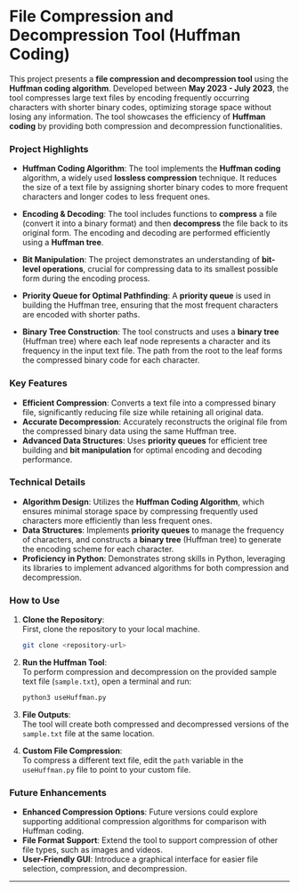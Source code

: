 
# File Compression and Decompression Tool (Huffman Coding)

This project presents a **file compression and decompression tool** using the **Huffman coding algorithm**. Developed between **May 2023 - July 2023**, the tool compresses large text files by encoding frequently occurring characters with shorter binary codes, optimizing storage space without losing any information. The tool showcases the efficiency of **Huffman coding** by providing both compression and decompression functionalities.

### Project Highlights
- **Huffman Coding Algorithm**: The tool implements the **Huffman coding** algorithm, a widely used **lossless compression** technique. It reduces the size of a text file by assigning shorter binary codes to more frequent characters and longer codes to less frequent ones.
  
- **Encoding & Decoding**: The tool includes functions to **compress** a file (convert it into a binary format) and then **decompress** the file back to its original form. The encoding and decoding are performed efficiently using a **Huffman tree**.

- **Bit Manipulation**: The project demonstrates an understanding of **bit-level operations**, crucial for compressing data to its smallest possible form during the encoding process.

- **Priority Queue for Optimal Pathfinding**: A **priority queue** is used in building the Huffman tree, ensuring that the most frequent characters are encoded with shorter paths.

- **Binary Tree Construction**: The tool constructs and uses a **binary tree** (Huffman tree) where each leaf node represents a character and its frequency in the input text file. The path from the root to the leaf forms the compressed binary code for each character.

### Key Features
- **Efficient Compression**: Converts a text file into a compressed binary file, significantly reducing file size while retaining all original data.
- **Accurate Decompression**: Accurately reconstructs the original file from the compressed binary data using the same Huffman tree.
- **Advanced Data Structures**: Uses **priority queues** for efficient tree building and **bit manipulation** for optimal encoding and decoding performance.
  
### Technical Details
- **Algorithm Design**: Utilizes the **Huffman Coding Algorithm**, which ensures minimal storage space by compressing frequently used characters more efficiently than less frequent ones.
- **Data Structures**: Implements **priority queues** to manage the frequency of characters, and constructs a **binary tree** (Huffman tree) to generate the encoding scheme for each character.
- **Proficiency in Python**: Demonstrates strong skills in Python, leveraging its libraries to implement advanced algorithms for both compression and decompression.

### How to Use
1. **Clone the Repository**:  
   First, clone the repository to your local machine.
   ```bash
   git clone <repository-url>
   ```

2. **Run the Huffman Tool**:  
   To perform compression and decompression on the provided sample text file (`sample.txt`), open a terminal and run:
   ```bash
   python3 useHuffman.py
   ```

3. **File Outputs**:  
   The tool will create both compressed and decompressed versions of the `sample.txt` file at the same location.

4. **Custom File Compression**:  
   To compress a different text file, edit the `path` variable in the `useHuffman.py` file to point to your custom file.

### Future Enhancements
- **Enhanced Compression Options**: Future versions could explore supporting additional compression algorithms for comparison with Huffman coding.
- **File Format Support**: Extend the tool to support compression of other file types, such as images and videos.
- **User-Friendly GUI**: Introduce a graphical interface for easier file selection, compression, and decompression.

---
